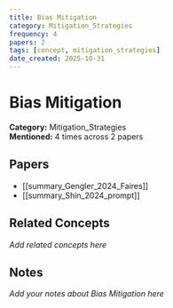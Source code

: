 ```yaml
---
title: Bias Mitigation
category: Mitigation_Strategies
frequency: 4
papers: 2
tags: [concept, mitigation_strategies]
date_created: 2025-10-31
---
```


# Bias Mitigation

**Category:** Mitigation_Strategies  
**Mentioned:** 4 times across 2 papers

## Papers

- [[summary_Gengler_2024_Faires]]
- [[summary_Shin_2024_prompt]]

## Related Concepts

*Add related concepts here*

## Notes

*Add your notes about Bias Mitigation here*
